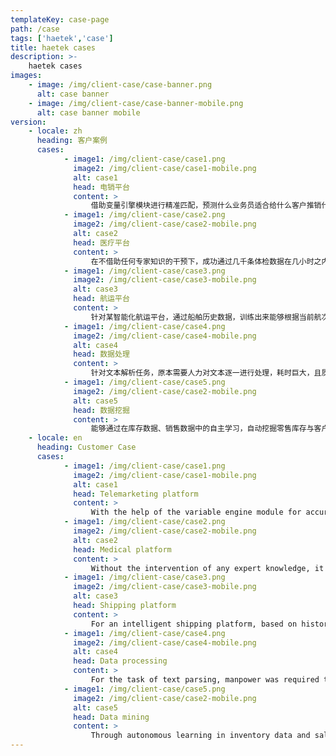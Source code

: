 ```yaml
---
templateKey: case-page
path: /case
tags: ['haetek','case']
title: haetek cases
description: >-
    haetek cases
images:
    - image: /img/client-case/case-banner.png
      alt: case banner
    - image: /img/client-case/case-banner-mobile.png
      alt: case banner mobile
version:
    - locale: zh
      heading: 客户案例
      cases:
            - image1: /img/client-case/case1.png
              image2: /img/client-case/case1-mobile.png
              alt: case1
              head: 电销平台
              content: >
                  借助变量引擎模块进行精准匹配，预测什么业务员适合给什么客户推销什么产品，从而实现在相同人力成本下，帮助该平台将推销成功率从6%提升至25%以上，有效提高员工工作效率，精准把控客户需求及预期推销效果；
            - image1: /img/client-case/case2.png
              image2: /img/client-case/case2-mobile.png
              alt: case2
              head: 医疗平台
              content: >
                  在不借助任何专家知识的干预下，成功通过几千条体检数据在几小时之内训练出准确率媲美专家的心脏健康诊断模型，并能自主挖掘出若干学术级别的推论或结论：如口腔健康与心脏健康之间的关联、通过在系统上自主调整饮食计划来观察未来的心脏健康情况。
            - image1: /img/client-case/case3.png
              image2: /img/client-case/case3-mobile.png
              alt: case3
              head: 航运平台
              content: >
                  针对某智能化航运平台，通过船舶历史数据，训练出来能够根据当前航次信息预测未来航次信息的模型，准确率不低于90%，在绝大部分情况较航运专家预测更精准，全程零运营维护成本，单次运算秒级以内。
            - image1: /img/client-case/case4.png
              image2: /img/client-case/case4-mobile.png
              alt: case4
              head: 数据处理
              content: >
                  针对文本解析任务，原本需要人力对文本逐一进行处理，耗时巨大，且质量参差。传统文本解析算法无法处理此类存在大量规则不一致、模式模糊的文本数据，通过InfoPlus模块在文本数据中进行自主学习，能够在保证准确率略微提升的情况下，将单份文本的处理效率由平均50秒每份提升至一秒200份以上，极大缩减人力成本，提高工作效益
            - image1: /img/client-case/case5.png
              image2: /img/client-case/case2-mobile.png
              alt: case5
              head: 数据挖掘
              content: >
                  能够通过在库存数据、销售数据中的自主学习，自动挖掘零售库存与客户、货品、外界环境之间的深度关联，精准预测什么样的货应当在什么时间分配给什么区域的仓库并推荐给什么客户，在将仓储库存的利用率翻倍提高的条件下，大幅度提升商品销售业绩。
    - locale: en
      heading: Customer Case
      cases:
            - image1: /img/client-case/case1.png
              image2: /img/client-case/case1-mobile.png
              alt: case1
              head: Telemarketing platform
              content: >
                  With the help of the variable engine module for accurate matching, it predicts which salesman is suitable to sell what products to which customers, thereby helping the platform to increase the sales success rate from 6% to more than 25% at the same labor cost, effectively improving employee work efficiency Precisely control customer needs and expected sales results;
            - image1: /img/client-case/case2.png
              image2: /img/client-case/case2-mobile.png
              alt: case2
              head: Medical platform
              content: >
                  Without the intervention of any expert knowledge, it successfully trained a heart health diagnosis model comparable to an expert in a few hours through thousands of physical examination data and was able to independently dig out some academic-level inferences or conclusions, such as oral health Links to heart health, and observes future heart health by autonomously adjusting diet plans on the system.
            - image1: /img/client-case/case3.png
              image2: /img/client-case/case3-mobile.png
              alt: case3
              head: Shipping platform
              content: >
                  For an intelligent shipping platform, based on historical ship data, a model is trained that can predict future voyage information based on current voyage information. The accuracy rate is not less than 90%. In most cases, it is more accurate than the shipping expert's prediction. Cost, within seconds of a single operation.
            - image1: /img/client-case/case4.png
              image2: /img/client-case/case4-mobile.png
              alt: case4
              head: Data processing
              content: >
                  For the task of text parsing, manpower was required to process the text one by one, which was time-consuming and of poor quality. Traditional text parsing algorithms can't handle this kind of text data with a lot of inconsistent rules and fuzzy patterns. Using the InfoPlus module to perform autonomous learning in text data can ensure that the accuracy of a single piece of text is averaged with a slight increase in accuracy 50 seconds to 200 copies per second, greatly reducing labor costs and improving work efficiency
            - image1: /img/client-case/case5.png
              image2: /img/client-case/case2-mobile.png
              alt: case5
              head: Data mining
              content: >
                  Through autonomous learning in inventory data and sales data, it can automatically mine the deep correlation between retail inventory and customers, goods, and the external environment, accurately predict what kind of goods should be allocated to warehouses in what areas and at what time, and recommend what Customers, under the condition of doubling the utilization rate of warehousing inventory, greatly improved the sales performance of goods.
---
```

